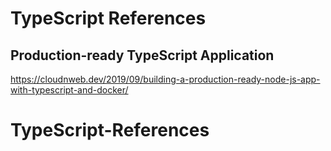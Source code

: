 # TypeScript References

## Production-ready TypeScript Application
https://cloudnweb.dev/2019/09/building-a-production-ready-node-js-app-with-typescript-and-docker/
# TypeScript-References
